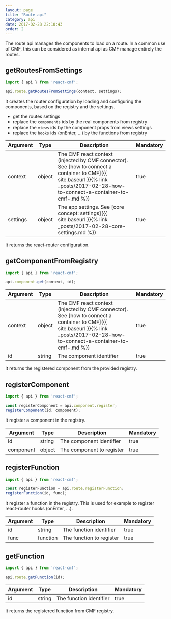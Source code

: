 ```yaml
---
layout: page
title: "Route api"
category: api
date: 2017-02-28 22:10:43
order: 2
---
```


The route api manages the components to load on a route.
In a common use of CMF, this can be considered as internal api as CMF manage entirely the routes.

## getRoutesFromSettings
```javascript
import { api } from 'react-cmf';

api.route.getRoutesFromSettings(context, settings);
```

It creates the router configuration by loading and configuring the components, based on the registry and the settings.
* get the routes settings
* replace the `components` ids by the real components from registry
* replace the `views` ids by the component props from views settings
* replace the `hooks` ids (onEnter, ...) by the functions from registry

| Argument | Type | Description | Mandatory |
|---|---|---|---|
| context | object | The CMF react context (injected by CMF connector). See [how to connect a container to CMF]({{ site.baseurl }}{% link _posts/2017-02-28-how-to-connect-a-container-to-cmf-.md %}) | true |
| settings | object | The app settings. See [core concept: settings]({{ site.baseurl }}{% link _posts/2017-02-28-core-settings.md %}) | true |

It returns the react-router configuration.

## getComponentFromRegistry
```javascript
import { api } from 'react-cmf';

api.component.get(context, id);
```

| Argument | Type | Description | Mandatory |
|---|---|---|---|
| context | object | The CMF react context (injected by CMF connector). See [how to connect a container to CMF]({{ site.baseurl }}{% link _posts/2017-02-28-how-to-connect-a-container-to-cmf-.md %}) | true |
| id | string | The component identifier | true |

It returns the registered component from the provided registry. 

## registerComponent
```javascript
import { api } from 'react-cmf';

const registerComponent = api.component.register;
registerComponent(id, component);
```

It register a component in the registry.

| Argument | Type | Description | Mandatory |
|---|---|---|---|
| id | string | The component identifier | true |
| component | object | The component to register | true |

## registerFunction
```javascript
import { api } from 'react-cmf';

const registerFunction = api.route.registerFunction;
registerFunction(id, func);
```

It register a function in the registry. This is used for example to register react-router hooks (onEnter, ...).

| Argument | Type | Description | Mandatory |
|---|---|---|---|
| id | string | The function identifier | true |
| func | function | The function to register | true |

## getFunction
```javascript
import { api } from 'react-cmf';

api.route.getFunction(id);
```

| Argument | Type | Description | Mandatory |
|---|---|---|---|
| id | string | The function identifier | true |

It returns the registered function from CMF registry. 
